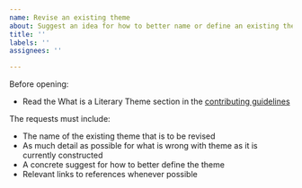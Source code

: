 ```yaml
---
name: Revise an existing theme
about: Suggest an idea for how to better name or define an existing theme
title: ''
labels: ''
assignees: ''

---
```


Before opening:

- Read the What is a Literary Theme section in the [contributing guidelines](https://github.com/theme-ontology/themes/blob/master/.github/CONTRIBUTING.md)

The requests must include:

- The name of the existing theme that is to be revised
- As much detail as possible for what is wrong with theme as it is currently constructed
- A concrete suggest for how to better define the theme
- Relevant links to references whenever possible
